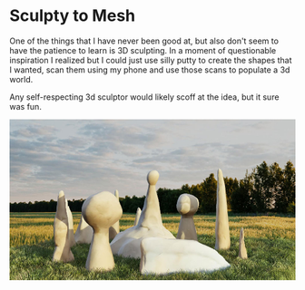 # Sculpty to Mesh

One of the things that I have never been good at, but also don't seem to have the patience to learn is 3D sculpting. In a moment of questionable inspiration I realized but I could just use silly putty to create the shapes that I wanted, scan them using my phone and use those scans to populate a 3d world. 

Any self-respecting 3d sculptor would likely scoff at the idea, but it sure was fun.

![](output.jpg)

